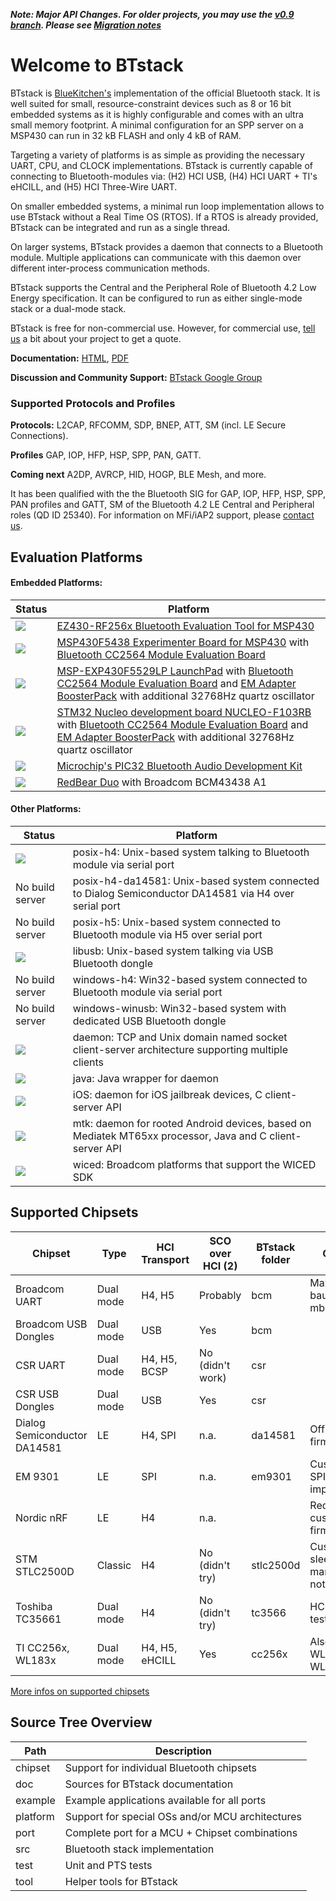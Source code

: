 **_Note: Major API Changes. For older projects, you may use the [v0.9 branch](https://github.com/bluekitchen/btstack/tree/v0.9).
Please see [Migration notes](https://github.com/bluekitchen/btstack/blob/master/doc/manual/docs/appendix/migration.md)_**

# Welcome to BTstack

BTstack is [BlueKitchen's](http://bluekitchen-gmbh.com) implementation of the official Bluetooth stack.
It is well suited for small, resource-constraint devices
such as 8 or 16 bit embedded systems as it is highly configurable and comes with an ultra small memory footprint.
A minimal configuration for an SPP server on a MSP430 can run in 32 kB FLASH and only 4 kB of RAM.

Targeting a variety of platforms is as simple as providing the necessary UART, CPU, and CLOCK implementations. BTstack is currently capable of connecting to Bluetooth-modules via: (H2) HCI USB, (H4) HCI UART + TI's eHCILL, and (H5) HCI Three-Wire UART.

On smaller embedded systems, a minimal run loop implementation allows to use BTstack without a Real Time OS (RTOS).
If a RTOS is already provided, BTstack can be integrated and run as a single thread.

On larger systems, BTstack provides a daemon that connects to a Bluetooth module.
Multiple applications can communicate with this daemon over different inter-process communication methods.

BTstack supports the Central and the Peripheral Role of Bluetooth 4.2 Low Energy specification.
It can be configured to run as either single-mode stack or a dual-mode stack.

BTstack is free for non-commercial use. However, for commercial use, <a href="mailto:contact@bluekitchen-gmbh.com">tell us</a> a bit about your project to get a quote.

**Documentation:** [HTML](http://bluekitchen-gmbh.com/btstack/develop/), [PDF](http://bluekitchen-gmbh.com/btstack_develop.pdf)

**Discussion and Community Support:** [BTstack Google Group](http://groups.google.com/group/btstack-dev)

### Supported Protocols and Profiles

**Protocols:** L2CAP, RFCOMM, SDP, BNEP, ATT, SM (incl. LE Secure Connections).

**Profiles** GAP, IOP, HFP, HSP, SPP, PAN, GATT.

**Coming next** A2DP, AVRCP, HID, HOGP, BLE Mesh, and more.

It has been qualified with the the Bluetooth SIG for GAP, IOP, HFP, HSP, SPP, PAN profiles and
GATT, SM of the Bluetooth 4.2 LE Central and Peripheral roles (QD ID 25340). For information on MFi/iAP2 support, please <a href="mailto:contact@bluekitchen-gmbh.com">contact us</a>.




## Evaluation Platforms

#### Embedded Platforms:      
Status               | Platform
--------------       | ------
[<img src="http://buildbot.bluekitchen-gmbh.com/btstack/badge.png?builder=port-ez430-rf2560-master">](https://buildbot.bluekitchen-gmbh.com/btstack/builders/port-ez430-rf2560-master) | [EZ430-RF256x Bluetooth Evaluation Tool for MSP430](http://www.ti.com/tool/ez430-rf256x)
[<img src="http://buildbot.bluekitchen-gmbh.com/btstack/badge.png?builder=port-msp-exp430f5438-cc2564b-master">](https://buildbot.bluekitchen-gmbh.com/btstack/builders/port-msp-exp430f5438-cc2564b-master) | [MSP430F5438 Experimenter Board for MSP430](http://www.ti.com/tool/msp-exp430f5438) with [Bluetooth CC2564 Module Evaluation Board](http://www.ti.com/tool/cc2564modnem)
[<img src="http://buildbot.bluekitchen-gmbh.com/btstack/badge.png?builder=port-msp430f5229lp-cc2564b-master">](https://buildbot.bluekitchen-gmbh.com/btstack/builders/port-msp430f5229lp-cc2564b-master)     | [MSP-EXP430F5529LP LaunchPad](http://www.ti.com/ww/en/launchpad/launchpads-msp430-msp-exp430f5529lp.html#tabs) with [Bluetooth CC2564 Module Evaluation Board](http://www.ti.com/tool/cc2564modnem) and [EM Adapter BoosterPack](http://www.ti.com/tool/boost-ccemadapter) with additional 32768Hz quartz oscillator
[<img src="http://buildbot.bluekitchen-gmbh.com/btstack/badge.png?builder=port-stm32-f103rb-nucleo-master">](https://buildbot.bluekitchen-gmbh.com/btstack/builders/port-stm32-f103rb-nucleo-master)         | [STM32 Nucleo development board NUCLEO-F103RB](http://www.st.com/web/catalog/tools/FM116/SC959/SS1532/LN1847/PF259875) with [Bluetooth CC2564 Module Evaluation Board](http://www.ti.com/tool/cc2564modnem) and [EM Adapter BoosterPack](http://www.ti.com/tool/boost-ccemadapter) with additional 32768Hz quartz oscillator
[<img src="http://buildbot.bluekitchen-gmbh.com/btstack/badge.png?builder=port-pic32-harmony-master">](https://buildbot.bluekitchen-gmbh.com/btstack/builders/port-pic32-harmony-master)                     | [Microchip's PIC32 Bluetooth Audio Development Kit](http://www.microchip.com/Developmenttools/ProductDetails.aspx?PartNO=DV320032)
[<img src="http://buildbot.bluekitchen-gmbh.com/btstack/badge.png?builder=port-wiced-master">](https://buildbot.bluekitchen-gmbh.com/btstack/builders/port-wiced-master)                                     | [RedBear Duo](https://github.com/redbear/WICED-SDK) with Broadcom BCM43438 A1

#### Other Platforms:     
Status               | Platform
--------------       | ------
[<img src="http://buildbot.bluekitchen-gmbh.com/btstack/badge.png?builder=port-posix-h4-master">](https://buildbot.bluekitchen-gmbh.com/btstack/builders/port-posix-h4-master) | posix-h4: Unix-based system talking to Bluetooth module via serial port   
No build server | posix-h4-da14581: Unix-based system connected to Dialog Semiconductor DA14581 via H4 over serial port   
No build server | posix-h5: Unix-based system connected to Bluetooth module via H5 over serial port   
[<img src="http://buildbot.bluekitchen-gmbh.com/btstack/badge.png?builder=port-libusb-master">](https://buildbot.bluekitchen-gmbh.com/btstack/builders/port-libusb-master)   | libusb: Unix-based system talking via USB Bluetooth dongle
No build server | windows-h4: Win32-based system connected to Bluetooth module via serial port   
No build server | windows-winusb: Win32-based system with dedicated USB Bluetooth dongle
[<img src="http://buildbot.bluekitchen-gmbh.com/btstack/badge.png?builder=port-daemon-master">](https://buildbot.bluekitchen-gmbh.com/btstack/builders/port-daemon-master)   | daemon: TCP and Unix domain named socket client-server architecture supporting multiple clients
[<img src="http://buildbot.bluekitchen-gmbh.com/btstack/badge.png?builder=java-master">](https://buildbot.bluekitchen-gmbh.com/btstack/builders/java-master)          | java: Java wrapper for daemon
[<img src="http://buildbot.bluekitchen-gmbh.com/btstack/badge.png?builder=port-ios-master">](https://buildbot.bluekitchen-gmbh.com/btstack/builders/port-ios-master)      | iOS: daemon for iOS jailbreak devices, C client-server API
[<img src="http://buildbot.bluekitchen-gmbh.com/btstack/badge.png?builder=port-mtk-master">](https://buildbot.bluekitchen-gmbh.com/btstack/builders/port-mtk-master)     | mtk: daemon for rooted Android devices, based on Mediatek MT65xx processor, Java and C client-server API
[<img src="http://buildbot.bluekitchen-gmbh.com/btstack/badge.png?builder=port-wiced-master">](https://buildbot.bluekitchen-gmbh.com/btstack/builders/port-wiced-master)    | wiced: Broadcom platforms that support the WICED SDK

## Supported Chipsets

Chipset                      | Type      | HCI Transport   | SCO over HCI (2) | BTstack folder | Comment
---------------------------- |-----------| ----------------|------------------|----------------|---------
Broadcom UART                | Dual mode | H4, H5          | Probably         | bcm            | Max UART baudrate 2 mbps
Broadcom USB Dongles         | Dual mode | USB             | Yes              | bcm            |
CSR UART                     | Dual mode | H4, H5, BCSP    | No (didn't work) | csr            |
CSR USB Dongles              | Dual mode | USB             | Yes              | csr            |
Dialog Semiconductor DA14581 | LE        | H4, SPI         | n.a.             | da14581        | Official HCI firmware used
EM 9301                      | LE        | SPI             | n.a.             | em9301         | Custom HCI SPI implementation
Nordic nRF                   | LE        | H4              | n.a.             |                | Requires custom HCI firmware
STM STLC2500D                | Classic   | H4              | No (didn't try)  | stlc2500d      | Custom deep sleep management not supported
Toshiba TC35661              | Dual mode | H4              | No (didn't try)  | tc3566         | HCI version not tested.
TI CC256x, WL183x            | Dual mode | H4, H5, eHCILL  | Yes              | cc256x         | Also WL185x, WL187x, and WL189x

[More infos on supported chipsets](https://bluekitchen-gmbh.com/btstack/chipsets/)

## Source Tree Overview
Path				| Description
--------------------|---------------
chipset             | Support for individual Bluetooth chipsets
doc                 | Sources for BTstack documentation
example             | Example applications available for all ports
platform            | Support for special OSs and/or MCU architectures
port                | Complete port for a MCU + Chipset combinations
src                 | Bluetooth stack implementation
test                | Unit and PTS tests
tool                | Helper tools for BTstack
